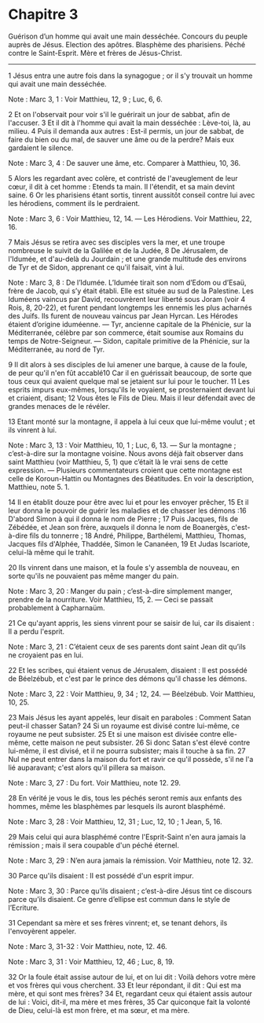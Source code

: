 # Chapitre 3

Guérison d’un homme qui avait une main desséchée.
Concours du peuple auprès de Jésus.
Election des apôtres.
Blasphème des pharisiens.
Péché contre le Saint-Esprit.
Mère et frères de Jésus-Christ.

***

1 Jésus entra une autre fois dans la synagogue ; or il s'y trouvait un homme qui avait une main desséchée.

<span class="bible-note">Note : </span> Marc 3, 1 : Voir Matthieu, 12, 9 ; Luc, 6, 6.

2 Et on l'observait pour voir s'il le guérirait un jour de sabbat, afin de l'accuser. 3 Et il dit à l'homme qui avait la main desséchée : Lève-toi, là, au milieu. 4 Puis il demanda aux autres : Est-il permis, un jour de sabbat, de faire du bien ou du mal, de sauver une âme ou de la perdre? Mais eux gardaient le silence.

<span class="bible-note">Note : </span> Marc 3, 4 : De sauver une âme, etc. Comparer à Matthieu, 10, 36.

5 Alors les regardant avec colère, et contristé de l'aveuglement de leur cœur, il dit à cet homme : Etends ta main. Il l'étendit, et sa main devint saine. 6 Or les pharisiens étant sortis, tinrent aussitôt conseil contre lui avec les hérodiens, comment ils le perdraient.

<span class="bible-note">Note : </span> Marc 3, 6 : Voir Matthieu, 12, 14. ― Les Hérodiens. Voir Matthieu, 22, 16.


7 Mais Jésus se retira avec ses disciples vers la mer, et une troupe nombreuse le suivit de la Galilée et de la Judée, 8 De Jérusalem, de l'Idumée, et d'au-delà du Jourdain ; et une grande multitude des environs de Tyr et de Sidon, apprenant ce qu'il faisait, vint à lui.

<span class="bible-note">Note : </span> Marc 3, 8 : De l’Idumée. L’Idumée tirait son nom d’Edom ou d’Esaü, frère de Jacob, qui s’y était établi. Elle est située au sud de la Palestine. Les Iduméens vaincus par David, recouvrèrent leur liberté sous Joram (voir 4 Rois, 8, 20-22), et furent pendant longtemps les ennemis les plus acharnés des Juifs. Ils furent de nouveau vaincus par Jean Hyrcan. Les Hérodes étaient d’origine iduméenne. ― Tyr, ancienne capitale de la Phénicie, sur la Méditerranée, célèbre par son commerce, était soumise aux Romains du temps de Notre-Seigneur. ― Sidon, capitale primitive de la Phénicie, sur la Méditerranée, au nord de Tyr.

9 Il dit alors à ses disciples de lui amener une barque, à cause de la foule, de peur qu'il n'en fût accablé10 Car il en guérissait beaucoup, de sorte que tous ceux qui avaient quelque mal se jetaient sur lui pour le toucher. 11 Les esprits impurs eux-mêmes, lorsqu'ils le voyaient, se prosternaient devant lui et criaient, disant; 12 Vous êtes le Fils de Dieu. Mais il leur défendait avec de grandes menaces de le révéler.


13 Etant monté sur la montagne, il appela à lui ceux que lui-même voulut ; et ils vinrent à lui.

<span class="bible-note">Note : </span> Marc 3, 13 : Voir Matthieu, 10, 1 ; Luc, 6, 13. ― Sur la montagne ; c’est-à-dire sur la montagne voisine. Nous avons déjà fait observer dans saint Matthieu (voir Matthieu, 5, 1) que c’était là le vrai sens de cette expression. ― Plusieurs commentateurs croient que cette montagne est celle de Koroun-Hattin ou Montagnes des Béatitudes. En voir la description, Matthieu, note 5. 1.

14 Il en établit douze pour être avec lui et pour les envoyer prêcher, 15 Et il leur donna le pouvoir de guérir les maladies et de chasser les démons :16 D'abord Simon à qui il donna le nom de Pierre ; 17 Puis Jacques, fils de Zébédée, et Jean son frère, auxquels il donna le nom de Boanergès, c'est-à-dire fils du tonnerre ; 18 André, Philippe, Barthélemi, Matthieu, Thomas, Jacques fils d'Alphée, Thaddée, Simon le Cananéen, 19 Et Judas Iscariote, celui-là même qui le trahit.


20 Ils vinrent dans une maison, et la foule s'y assembla de nouveau, en sorte qu'ils ne pouvaient pas même manger du pain.

<span class="bible-note">Note : </span> Marc 3, 20 : Manger du pain ; c’est-à-dire simplement manger, prendre de la nourriture. Voir Matthieu, 15, 2. ― Ceci se passait probablement à Capharnaüm.

21 Ce qu'ayant appris, les siens vinrent pour se saisir de lui, car ils disaient : Il a perdu l'esprit.

<span class="bible-note">Note : </span> Marc 3, 21 : C’étaient ceux de ses parents dont saint Jean dit qu’ils ne croyaient pas en lui.

22 Et les scribes, qui étaient venus de Jérusalem, disaient : Il est possédé de Béelzébub, et c'est par le prince des démons qu'il chasse les démons.

<span class="bible-note">Note : </span> Marc 3, 22 : Voir Matthieu, 9, 34 ; 12, 24. ― Béelzébub. Voir Matthieu, 10, 25.

23 Mais Jésus les ayant appelés, leur disait en paraboles : Comment Satan peut-il chasser Satan? 24 Si un royaume est divisé contre lui-même, ce royaume ne peut subsister. 25 Et si une maison est divisée contre elle-même, cette maison ne peut subsister. 26 Si donc Satan s'est élevé contre lui-même, il est divisé, et il ne pourra subsister; mais il touche à sa fin. 27 Nul ne peut entrer dans la maison du fort et ravir ce qu'il possède, s'il ne l'a lié auparavant; c'est alors qu'il pillera sa maison.

<span class="bible-note">Note : </span> Marc 3, 27 : Du fort. Voir Matthieu, note 12. 29.

28 En vérité je vous le dis, tous les péchés seront remis aux enfants des hommes, même les blasphèmes par lesquels ils auront blasphémé.

<span class="bible-note">Note : </span> Marc 3, 28 : Voir Matthieu, 12, 31 ; Luc, 12, 10 ; 1 Jean, 5, 16.

29 Mais celui qui aura blasphémé contre l'Esprit-Saint n'en aura jamais la rémission ; mais il sera coupable d'un péché éternel.

<span class="bible-note">Note : </span> Marc 3, 29 : N’en aura jamais la rémission. Voir Matthieu, note 12. 32.

30 Parce qu'ils disaient : II est possédé d'un esprit impur.

<span class="bible-note">Note : </span> Marc 3, 30 : Parce qu’ils disaient ; c’est-à-dire Jésus tint ce discours parce qu’ils disaient. Ce genre d’ellipse est commun dans le style de l’Ecriture.


31 Cependant sa mère et ses frères vinrent; et, se tenant dehors, ils l'envoyèrent appeler.

<span class="bible-note">Note : </span> Marc 3, 31-32 : Voir Matthieu, note, 12. 46.

<span class="bible-note">Note : </span> Marc 3, 31 : Voir Matthieu, 12, 46 ; Luc, 8, 19.

32 Or la foule était assise autour de lui, et on lui dit : Voilà dehors votre mère et vos frères qui vous cherchent. 33 Et leur répondant, il dit : Qui est ma mère, et qui sont mes frères? 34 Et, regardant ceux qui étaient assis autour de lui : Voici, dit-il, ma mère et mes frères, 35 Car quiconque fait la volonté de Dieu, celui-là est mon frère, et ma sœur, et ma mère.

